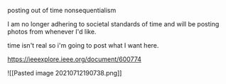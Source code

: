 

posting out of time
nonsequentialism

I am no longer adhering to societal standards of time and will be posting photos from whenever I'd like.

time isn't real so i'm going to post what I want here.

https://ieeexplore.ieee.org/document/600774

![[Pasted image 20210712190738.png]]


